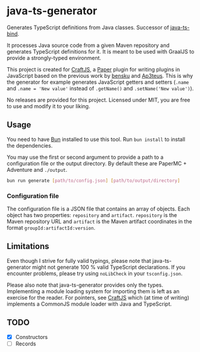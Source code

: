 # java-ts-generator

Generates TypeScript definitions from Java classes. Successor of [java-ts-bind](https://github.com/bensku/java-ts-bind).

It processes Java source code from a given Maven repository and generates TypeScript definitions for it. It is meant to be used with GraalJS to provide a strongly-typed environment.

This project is created for [CraftJS](https://github.com/raikasdev/craftjs), a [Paper](https://papermc.io/) plugin for writing plugins in JavaScript based on the previous work by [bensku](https://github.com/bensku) and [Ap3teus](https://github.com/Ap3teus). This is why the generator for example generates JavaScript getters and setters (`.name` and `.name = 'New value'` instead of `.getName()` and `.setName('New value')`).

No releases are provided for this project. Licensed under MIT, you are free to use and modify it to your liking.

## Usage

You need to have [Bun](https://bun.sh/) installed to use this tool. Run `bun install` to install the dependencies.

You may use the first or second argument to provide a path to a configuration file or the output directory. By default these are PaperMC + Adventure and `./output`.

```bash
bun run generate [path/to/config.json] [path/to/output/directory]
```

### Configuration file

The configuration file is a JSON file that contains an array of objects. Each object has two properties: `repository` and `artifact`. `repository` is the Maven repository URL and `artifact` is the Maven artifact coordinates in the format `groupId:artifactId:version`.

## Limitations

Even though I strive for fully valid typings, please note that java-ts-generator might not generate 100 % valid TypeScript declarations. If you encounter problems, please try using `noLibCheck` in your `tsconfig.json`.

Please also note that java-ts-generator provides only the types. Implementing a module loading system for importing them is left as an exercise for the reader. For pointers, see [CraftJS](https://github.com/raikasdev/craftjs) which (at time of writing) implements a CommonJS module loader with Java and TypeScript.


## TODO

- [x] Constructors
- [ ] Records